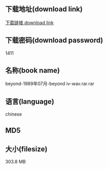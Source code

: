 ## 下载地址(download link)
[下载链接 download link](https://voluble-croquembouche-d321dc.netlify.app/?s=beyond-1989%E5%B9%B407%E6%9C%88-beyond+iv-wav.rar)

## 下载密码(download password)
1411

## 名称(book name)
beyond-1989年07月-beyond iv-wav.rar.rar

## 语言(language)
chinese

## MD5


## 大小(filesize)
303.8 MB
